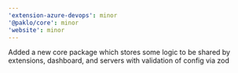 ```yaml
---
'extension-azure-devops': minor
'@paklo/core': minor
'website': minor
---
```


Added a new core package which stores some logic to be shared by extensions, dashboard, and servers with validation of config via zod
